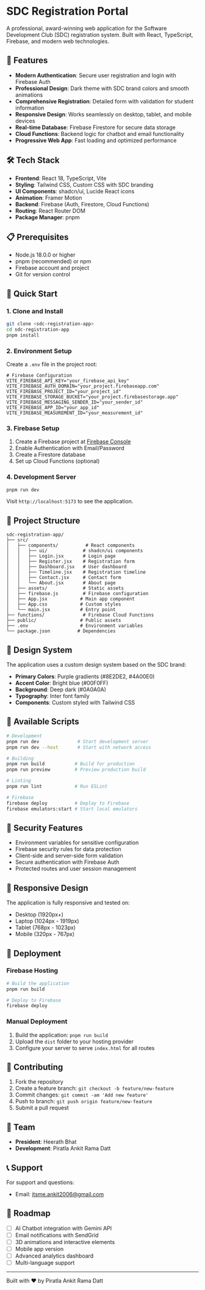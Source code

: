 # SDC Registration Portal

A professional, award-winning web application for the Software Development Club (SDC) registration system. Built with React, TypeScript, Firebase, and modern web technologies.

## 🚀 Features

- **Modern Authentication**: Secure user registration and login with Firebase Auth
- **Professional Design**: Dark theme with SDC brand colors and smooth animations
- **Comprehensive Registration**: Detailed form with validation for student information
- **Responsive Design**: Works seamlessly on desktop, tablet, and mobile devices
- **Real-time Database**: Firebase Firestore for secure data storage
- **Cloud Functions**: Backend logic for chatbot and email functionality
- **Progressive Web App**: Fast loading and optimized performance

## 🛠 Tech Stack

- **Frontend**: React 18, TypeScript, Vite
- **Styling**: Tailwind CSS, Custom CSS with SDC branding
- **UI Components**: shadcn/ui, Lucide React icons
- **Animation**: Framer Motion
- **Backend**: Firebase (Auth, Firestore, Cloud Functions)
- **Routing**: React Router DOM
- **Package Manager**: pnpm

## 📋 Prerequisites

- Node.js 18.0.0 or higher
- pnpm (recommended) or npm
- Firebase account and project
- Git for version control

## 🚀 Quick Start

### 1. Clone and Install

```bash
git clone <sdc-registration-app>
cd sdc-registration-app
pnpm install
```

### 2. Environment Setup

Create a `.env` file in the project root:

```env
# Firebase Configuration
VITE_FIREBASE_API_KEY="your_firebase_api_key"
VITE_FIREBASE_AUTH_DOMAIN="your_project.firebaseapp.com"
VITE_FIREBASE_PROJECT_ID="your_project_id"
VITE_FIREBASE_STORAGE_BUCKET="your_project.firebasestorage.app"
VITE_FIREBASE_MESSAGING_SENDER_ID="your_sender_id"
VITE_FIREBASE_APP_ID="your_app_id"
VITE_FIREBASE_MEASUREMENT_ID="your_measurement_id"
```

### 3. Firebase Setup

1. Create a Firebase project at [Firebase Console](https://console.firebase.google.com/)
2. Enable Authentication with Email/Password
3. Create a Firestore database
4. Set up Cloud Functions (optional)

### 4. Development Server

```bash
pnpm run dev
```

Visit `http://localhost:5173` to see the application.

## 📁 Project Structure

```
sdc-registration-app/
├── src/
│   ├── components/          # React components
│   │   ├── ui/             # shadcn/ui components
│   │   ├── Login.jsx       # Login page
│   │   ├── Register.jsx    # Registration form
│   │   ├── Dashboard.jsx   # User dashboard
│   │   ├── Timeline.jsx    # Registration timeline
│   │   ├── Contact.jsx     # Contact form
│   │   └── About.jsx       # About page
│   ├── assets/             # Static assets
│   ├── firebase.js         # Firebase configuration
│   ├── App.jsx            # Main app component
│   ├── App.css            # Custom styles
│   └── main.jsx           # Entry point
├── functions/              # Firebase Cloud Functions
├── public/                # Public assets
├── .env                   # Environment variables
└── package.json          # Dependencies
```

## 🎨 Design System

The application uses a custom design system based on the SDC brand:

- **Primary Colors**: Purple gradients (#8E2DE2, #4A00E0)
- **Accent Color**: Bright blue (#00F0FF)
- **Background**: Deep dark (#0A0A0A)
- **Typography**: Inter font family
- **Components**: Custom styled with Tailwind CSS

## 🔧 Available Scripts

```bash
# Development
pnpm run dev              # Start development server
pnpm run dev --host       # Start with network access

# Building
pnpm run build           # Build for production
pnpm run preview         # Preview production build

# Linting
pnpm run lint            # Run ESLint

# Firebase
firebase deploy          # Deploy to Firebase
firebase emulators:start # Start local emulators
```

## 🔐 Security Features

- Environment variables for sensitive configuration
- Firebase security rules for data protection
- Client-side and server-side form validation
- Secure authentication with Firebase Auth
- Protected routes and user session management

## 📱 Responsive Design

The application is fully responsive and tested on:
- Desktop (1920px+)
- Laptop (1024px - 1919px)
- Tablet (768px - 1023px)
- Mobile (320px - 767px)

## 🚀 Deployment

### Firebase Hosting

```bash
# Build the application
pnpm run build

# Deploy to Firebase
firebase deploy
```

### Manual Deployment

1. Build the application: `pnpm run build`
2. Upload the `dist` folder to your hosting provider
3. Configure your server to serve `index.html` for all routes

## 🤝 Contributing

1. Fork the repository
2. Create a feature branch: `git checkout -b feature/new-feature`
3. Commit changes: `git commit -am 'Add new feature'`
4. Push to branch: `git push origin feature/new-feature`
5. Submit a pull request

## 👥 Team

- **President**: Heerath Bhat
- **Development**: Piratla Ankit Rama Datt

## 📞 Support

For support and questions:
- Email: itsme.ankit2006@gmail.com

## 🎯 Roadmap

- [ ] AI Chatbot integration with Gemini API
- [ ] Email notifications with SendGrid
- [ ] 3D animations and interactive elements
- [ ] Mobile app version
- [ ] Advanced analytics dashboard
- [ ] Multi-language support

---

Built with ❤️ by Piratla Ankit Rama Datt

